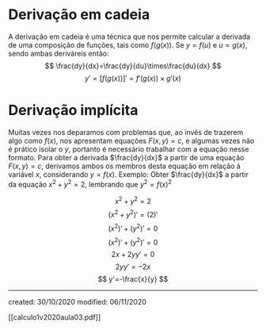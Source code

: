 # Derivação em cadeia
A derivação em cadeia é uma técnica que nos permite calcular a derivada de uma composição de funções, tais como $f(g(x))$. Se $y=f(u)$ e $u=g(x)$, sendo ambas deriváreis então:
$$
\frac{dy}{dx}=\frac{dy}{du}\times\frac{du}{dx}
$$
$$
y'=[f(g(x))]'=f'(g(x))\times g'(x)
$$

# Derivação implícita
Muitas vezes nos deparamos com problemas que, ao invés de trazerem algo como $f(x)$, nos apresentam equações $F(x,y)=c$, e algumas vezes não é prático isolar o $y$, portanto é necessário trabalhar com a equação nesse formato. 
Para obter a derivada $\frac{dy}{dx}$ a partir de uma equação $F(x,y)=c$, derivamos ambos os membros desta equação em relação à variável $x$, considerando $y=f(x)$.
Exemplo: Obter $\frac{dy}{dx}$ a partir da equação $x^2+y^2=2$, lembrando que $y^2=f(x)^2$

$$
x^2+y^2=2
$$
$$
(x^2+y^2)'=(2)'
$$
$$
(x^2)'+(y^2)'=0
$$
$$
(x^2)'+(y^2)'=0
$$
$$
2x+2yy'=0
$$
$$
2yy'=-2x
$$
$$
y'=-\frac{x}{y}
$$

---

created: 30/10/2020
modified: 06/11/2020

[[calculo1v2020aula03.pdf]]